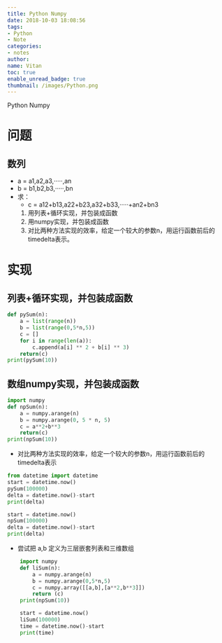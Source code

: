 ```yaml
---
title: Python Numpy
date: 2018-10-03 18:08:56
tags:
- Python
- Note
categories:
- notes
author:
name: Vitan
toc: true
enable_unread_badge: true
thumbnail: /images/Python.png
---
```

Python Numpy
<!--more-->
# 问题
## 数列
- a = a1,a2,a3,·····,an
- b = b1,b2,b3,·····,bn
- 求：
	- c = a12+b13,a22+b23,a32+b33,·····+an2+bn3
	1. 用列表+循环实现，并包装成函数
	2. 用numpy实现，并包装成函数
	3. 对比两种方法实现的效率，给定一个较大的参数n，用运行函数前后的timedelta表示。

# 实现
## 列表+循环实现，并包装成函数
```python
def pySum(n):
    a = list(range(n))
    b = list(range(0,5*n,5))
    c = []
    for i in range(len(a)):
        c.append(a[i] ** 2 + b[i] ** 3)
    return(c)
print(pySum(10))
```


## 数组numpy实现，并包装成函数
```python
import numpy
def npSum(n):
    a = numpy.arange(n)
    b = numpy.arange(0, 5 * n, 5)
    c = a**2+b**3
    return(c)
print(npSum(10))
```


- 对比两种方法实现的效率，给定一个较大的参数n，用运行函数前后的timedelta表示

```python
from datetime import datetime
start = datetime.now()
pySum(100000)
delta = datetime.now()-start
print(delta)

start = datetime.now()
npSum(100000)
delta = datetime.now()-start
print(delta)
```

- 尝试把 a,b 定义为三层嵌套列表和三维数组

```python
	import numpy
	def liSum(n):
	    a = numpy.arange(n)
	    b = numpy.arange(0,5*n,5)
	    c = numpy.array([[a,b],[a**2,b**3]])
	    return (c)
	print(npSum(10))

	start = datetime.now()
	liSum(100000)
	time = datetime.now()-start
	print(time)
```
